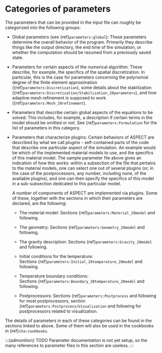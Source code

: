 # Categories of parameters

The parameters that can be provided in the input file can roughly be
categorized into the following groups:

-   Global parameters (see {ref}`parameters:global`): These
    parameters determine the overall behavior of the program. Primarily they
    describe things like the output directory, the end time of the simulation,
    or whether the computation should be resumed from a previously saved
    state.

-   Parameters for certain aspects of the numerical algorithm: These describe,
    for example, the specifics of the spatial discretization. In particular,
    this is the case for parameters concerning the polynomial degree of the
    finite element approximation
    ({ref}`parameters:Discretization`), some details about the
    stabilization
    ({ref}`parameters:Discretization/Stabilization_20parameters`),
    and how adaptive mesh refinement is supposed to work
    ({ref}`parameters:Mesh_20refinement`).

-   Parameters that describe certain global aspects of the equations to be
    solved: This includes, for example, a description if certain terms in the
    model should be omitted or not. See
    {ref}`parameters:Formulation` for the list of parameters
    in this category.

-   Parameters that characterize plugins: Certain behaviors of
    ASPECT are described by what we call *plugins* - self-contained parts of
    the code that describe one particular
    aspect of the simulation. An example would be which of the implemented
    material models to use, and the specifics of this material model. The
    sample parameter file above gives an indication of how this works: within
    a subsection of the file that pertains to the material models, one can
    select one out of several plugins (or, in the case of the postprocessors,
    any number, including none, of the available plugins), and one can then
    specify the specifics of this model in a sub-subsection dedicated to this
    particular model.

    A number of components of ASPECT are
    implemented via plugins. Some of these, together with the sections in
    which their parameters are declared, are the following:

    -   The material model:
        Sections&nbsp;{ref}`parameters:Material_20model` and following.

    -   The geometry: Sections&nbsp;{ref}`parameters:Geometry_20model` and
        following.

    -   The gravity description:
        Sections&nbsp;{ref}`parameters:Gravity_20model` and following.

    -   Initial conditions for the temperature:
        Sections&nbsp;{ref}`parameters:Initial_20temperature_20model` and
        following.

    -   Temperature boundary conditions:
        Sections&nbsp;{ref}`parameters:Boundary_20temperature_20model` and
        following.

    -   Postprocessors: Sections&nbsp;{ref}`parameters:Postprocess` and
        following for most postprocessors, section
        {ref}`parameters:Postprocess/Visualization` and following for
        postprocessors related to visualization.

The details of parameters in each of these categories can be found in the
sections linked to above. Some of them will also be used in the cookbooks in
{ref}`cha:cookbooks`.

:::{admonition} TODO
Parameter documentation is not yet setup, so the many references to parameter files in this section are useless.
:::
